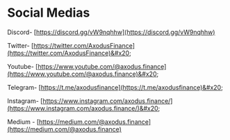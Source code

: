 # Social Medias

Discord- [https://discord.gg/vW9nqhhw](https://discord.gg/vW9nqhhw)

Twitter- [https://twitter.com/AxodusFinance](https://twitter.com/AxodusFinance)&#x20;

Youtube- [https://www.youtube.com/@axodus.finance](https://www.youtube.com/@axodus.finance)&#x20;

Telegram- [https://t.me/axodusfinance](https://t.me/axodusfinance)&#x20;

Instagram- [https://www.instagram.com/axodus.finance/](https://www.instagram.com/axodus.finance/)&#x20;

Medium - [https://medium.com/@axodus.finance](https://medium.com/@axodus.finance)
